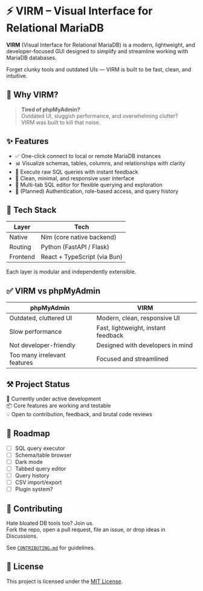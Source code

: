# ⚡ VIRM – Visual Interface for Relational MariaDB

**VIRM** (Visual Interface for Relational MariaDB) is a modern, lightweight, and developer-focused GUI designed to simplify and streamline working with MariaDB databases.

Forget clunky tools and outdated UIs — VIRM is built to be fast, clean, and intuitive.

## 🚀 Why VIRM?

> **Tired of phpMyAdmin?**  
> Outdated UI, sluggish performance, and overwhelming clutter?  
> VIRM was built to kill that noise.

## ✨ Features

-  ✅ One-click connect to local or remote MariaDB instances
-  📊 Visualize schemas, tables, columns, and relationships with clarity
-  🧠 Execute raw SQL queries with instant feedback
-  🎯 Clean, minimal, and responsive user interface
-  🧩 Multi-tab SQL editor for flexible querying and exploration
-  🔐 (Planned) Authentication, role-based access, and query history

## 🧱 Tech Stack

| Layer    | Tech                         |
| -------- | ---------------------------- |
| Native   | Nim (core native backend)    |
| Routing  | Python (FastAPI / Flask)     |
| Frontend | React + TypeScript (via Bun) |

Each layer is modular and independently extensible.

## ✅ VIRM vs phpMyAdmin

| phpMyAdmin                   | VIRM                                |
| ---------------------------- | ----------------------------------- |
| Outdated, cluttered UI       | Modern, clean, responsive UI        |
| Slow performance             | Fast, lightweight, instant feedback |
| Not developer-friendly       | Designed with developers in mind    |
| Too many irrelevant features | Focused and streamlined             |

## ⚒️ Project Status

🧪 Currently under active development  
📦 Core features are working and testable  
💡 Open to contribution, feedback, and brutal code reviews

## 📍 Roadmap

-  [ ] SQL query executor
-  [ ] Schema/table browser
-  [ ] Dark mode
-  [ ] Tabbed query editor
-  [ ] Query history
-  [ ] CSV import/export
-  [ ] Plugin system?

## 🙌 Contributing

Hate bloated DB tools too? Join us.  
Fork the repo, open a pull request, file an issue, or drop ideas in Discussions.

See [`CONTRIBUTING.md`](./CONTRIBUTING.md) for guidelines.

## 📄 License

This project is licensed under the [MIT License](./LICENSE).
